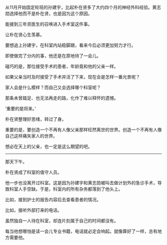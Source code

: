 从11月开始固定轮班的孙建宇，比起朴在贤多了大约四个月的神经外科经验。黄志勋选择他而不是朴在贤，也是因为这个原因。

能接到三年资医生的召唤进入手术室这件事。

让朴在贤心生羡慕。

要想追上孙建宇，在科室内站稳脚跟，看来今后必须更加努力才行。

即使做完了分内的事，他还是在原地待了一会儿。

碰巧的是，那位接受手术的患者，年龄竟和他的父亲一样。

如果父亲当时及时接受了手术并活了下来，现在会是怎样一番光景呢？

家人会是什么模样？而自己又会选择哪个科室呢？

那条未曾踏足、也无法再走的路，化作了难以释怀的遗憾。

‘重要的是将来。’

朴在贤整理好思绪，转过了身。

重要的是，要创造一个不再有人像父亲那样枉然离世的世界。创造一个不再有人像自己这样痛失家人的世界。

想必在天上的父亲，也一定是这么期望的吧。

* * *

那天下午。

朴在贤成了科室的值守人员。

他一步也没离开过科室。这是因为孙建宇和黄志勋被叫去做计划外的急诊手术，导致科室人手空缺。于是，科室内的所有杂务都落到了他头上。

比如，接到护士的报告内容后去查看患者的情况。

比如，接听外部打来的电话。

虽然独自一人待在科室，却连片刻属于自己的时间都没有。

每当他想哪怕是读一会儿专业书籍，电话就必定会响起。就像算好了一样，总有地方需要他。